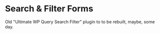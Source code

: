 # Search & Filter Forms

Old "Ultimate WP Query Search Filter" plugin to to be rebuilt, maybe, some day.
